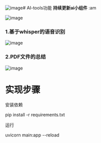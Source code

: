 ![image](https://github.com/Bvbrutal/AI-tools/assets/93713843/0913a489-60d2-4621-914a-1cbff515ad80)# AI-tools功能
**持续更新ai小组件** :am

![image](https://github.com/Bvbrutal/AI-tools/assets/93713843/8e2a8c63-b3dc-4dd7-b040-e14b1c48315c)

### 1.基于whisper的语音识别

![image](https://github.com/Bvbrutal/AI-tools/assets/93713843/e308c085-1a00-4aba-972e-658c3ed75180)


### 2.PDF文件的总结

![image](https://github.com/Bvbrutal/AI-tools/assets/93713843/426814bb-94c2-4d82-8bbb-3c97db139c10)


# 实现步骤
安装依赖

pip install -r requirements.txt 
 
运行

uvicorn main:app --reload

